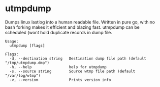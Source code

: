 # utmpdump
Dumps linux lastlog into a human readable file. 
Written in pure go, with no bash forking makes it efficient and blazing fast.
utmpdump can be scheduled (wont hold duplicate records in dump file.
```
Usage:
  utmpdump [flags]

Flags:
  -d, --destination string   Destination dump file path (default "/tmp/utmpdump.dmp")
  -h, --help                 help for utmpdump
  -s, --source string        Source wtmp file path (default "/var/log/wtmp")
  -v, --version              Prints version info
```
